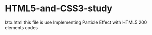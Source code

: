 # HTML5-and-CSS3-study
lztx.html  this file is use Implementing Particle Effect with  HTML5 200 elements codes 

